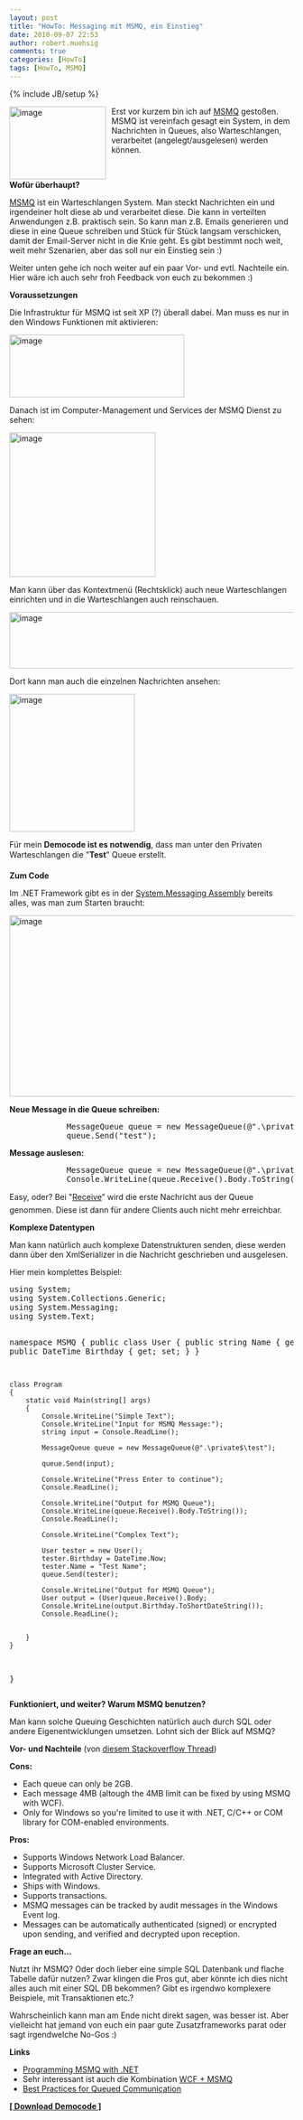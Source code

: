 ```yaml
---
layout: post
title: "HowTo: Messaging mit MSMQ, ein Einstieg"
date: 2010-09-07 22:53
author: robert.muehsig
comments: true
categories: [HowTo]
tags: [HowTo, MSMQ]
---
```

{% include JB/setup %}
<p><a href="{{BASE_PATH}}/assets/wp-images/image1041.png"><img style="border-bottom: 0px; border-left: 0px; margin: 0px 10px 0px 0px; display: inline; border-top: 0px; border-right: 0px" title="image" border="0" alt="image" align="left" src="{{BASE_PATH}}/assets/wp-images/image_thumb224.png" width="171" height="129" /></a> </p>  <p>Erst vor kurzem bin ich auf <a href="http://msdn.microsoft.com/en-us/library/ms711472(VS.85).aspx">MSMQ</a> gestoßen. MSMQ ist vereinfach gesagt ein System, in dem Nachrichten in Queues, also Warteschlangen, verarbeitet (angelegt/ausgelesen) werden können.</p>  <p>&#160;</p> <!--more-->  <p><strong>Wofür überhaupt?</strong></p>  <p><a href="http://msdn.microsoft.com/en-us/library/ms711472(VS.85).aspx">MSMQ</a> ist ein Warteschlangen System. Man steckt Nachrichten ein und irgendeiner holt diese ab und verarbeitet diese. Die kann in verteilten Anwendungen z.B. praktisch sein. So kann man z.B. Emails generieren und diese in eine Queue schreiben und Stück für Stück langsam verschicken, damit der Email-Server nicht in die Knie geht. Es gibt bestimmt noch weit, weit mehr Szenarien, aber das soll nur ein Einstieg sein :)</p>  <p>Weiter unten gehe ich noch weiter auf ein paar Vor- und evtl. Nachteile ein. Hier wäre ich auch sehr froh Feedback von euch zu bekommen :)</p>  <p><strong>Voraussetzungen</strong></p>  <p>Die Infrastruktur für MSMQ ist seit XP (?) überall dabei. Man muss es nur in den Windows Funktionen mit aktivieren:</p>  <p><a href="{{BASE_PATH}}/assets/wp-images/image1042.png"><img style="border-bottom: 0px; border-left: 0px; display: inline; border-top: 0px; border-right: 0px" title="image" border="0" alt="image" src="{{BASE_PATH}}/assets/wp-images/image_thumb225.png" width="310" height="111" /></a> </p>  <p>Danach ist im Computer-Management und Services der MSMQ Dienst zu sehen:</p>  <p><a href="{{BASE_PATH}}/assets/wp-images/image1043.png"><img style="border-bottom: 0px; border-left: 0px; display: inline; border-top: 0px; border-right: 0px" title="image" border="0" alt="image" src="{{BASE_PATH}}/assets/wp-images/image_thumb226.png" width="259" height="256" /></a> </p>  <p>Man kann über das Kontextmenü (Rechtsklick) auch neue Warteschlangen einrichten und in die Warteschlangen auch reinschauen. </p>  <p><a href="{{BASE_PATH}}/assets/wp-images/image1044.png"><img style="border-right-width: 0px; display: inline; border-top-width: 0px; border-bottom-width: 0px; border-left-width: 0px" title="image" border="0" alt="image" src="{{BASE_PATH}}/assets/wp-images/image_thumb227.png" width="579" height="100" /></a></p>  <p>Dort kann man auch die einzelnen Nachrichten ansehen:</p>  <p><a href="{{BASE_PATH}}/assets/wp-images/image1045.png"><img style="border-bottom: 0px; border-left: 0px; display: inline; border-top: 0px; border-right: 0px" title="image" border="0" alt="image" src="{{BASE_PATH}}/assets/wp-images/image_thumb228.png" width="222" height="244" /></a> </p>  <p>Für mein <strong>Democode ist es notwendig</strong>, dass man unter den Privaten Warteschlangen die "<strong>Test</strong>” Queue erstellt.</p>  <p><strong>Zum Code</strong></p>  <p>Im .NET Framework gibt es in der <a href="http://msdn.microsoft.com/en-us/library/system.messaging.aspx">System.Messaging Assembly</a> bereits alles, was man zum Starten braucht:</p>  <p><a href="{{BASE_PATH}}/assets/wp-images/image1046.png"><img style="border-right-width: 0px; display: inline; border-top-width: 0px; border-bottom-width: 0px; border-left-width: 0px" title="image" border="0" alt="image" src="{{BASE_PATH}}/assets/wp-images/image_thumb229.png" width="563" height="321" /></a> </p>  <p><strong>Neue Message in die Queue schreiben:</strong></p>  <div style="padding-bottom: 0px; margin: 0px; padding-left: 0px; padding-right: 0px; display: inline; float: none; padding-top: 0px" id="scid:812469c5-0cb0-4c63-8c15-c81123a09de7:04a8db24-3d66-4925-b522-449835b2c89f" class="wlWriterEditableSmartContent"><pre name="code" class="c#">            MessageQueue queue = new MessageQueue(@".\private$\test");
            queue.Send("test");
</pre></div>

<p><strong>Message auslesen:</strong></p>

<div style="padding-bottom: 0px; margin: 0px; padding-left: 0px; padding-right: 0px; display: inline; float: none; padding-top: 0px" id="scid:812469c5-0cb0-4c63-8c15-c81123a09de7:e3a477da-8aed-46aa-8247-2612f1a32a7c" class="wlWriterEditableSmartContent"><pre name="code" class="c#">            MessageQueue queue = new MessageQueue(@".\private$\test");
            Console.WriteLine(queue.Receive().Body.ToString());</pre></div>

<p></p>

<p></p>

<p></p>

<p></p>

<p></p>

<p></p>

<p></p>

<p>Easy, oder? Bei "<a href="http://msdn.microsoft.com/en-us/library/system.messaging.messagequeue.receive.aspx">Receive</a>” wird die erste Nachricht aus der Queue genommen. Diese ist dann für andere Clients auch nicht mehr erreichbar.</p>

<p><strong>Komplexe Datentypen</strong></p>

<p>Man kann natürlich auch komplexe Datenstrukturen senden, diese werden dann über den XmlSerializer in die Nachricht geschrieben und ausgelesen. </p>

<p>Hier mein komplettes Beispiel:</p>

<div style="padding-bottom: 0px; margin: 0px; padding-left: 0px; padding-right: 0px; display: inline; float: none; padding-top: 0px" id="scid:812469c5-0cb0-4c63-8c15-c81123a09de7:7005c711-c55e-4f38-9fc9-efe67304b706" class="wlWriterEditableSmartContent"><pre name="code" class="c#">using System;
using System.Collections.Generic;
using System.Messaging;
using System.Text;

namespace MSMQ
{
    public class User
    {
        public string Name { get; set; }
        public DateTime Birthday { get; set; }
    }

    class Program
    {
        static void Main(string[] args)
        {
            Console.WriteLine("Simple Text");
            Console.WriteLine("Input for MSMQ Message:");
            string input = Console.ReadLine();
            
            MessageQueue queue = new MessageQueue(@".\private$\test");

            queue.Send(input);

            Console.WriteLine("Press Enter to continue");
            Console.ReadLine();

            Console.WriteLine("Output for MSMQ Queue");
            Console.WriteLine(queue.Receive().Body.ToString());
            Console.ReadLine();

            Console.WriteLine("Complex Text");

            User tester = new User();
            tester.Birthday = DateTime.Now;
            tester.Name = "Test Name";
            queue.Send(tester);

            Console.WriteLine("Output for MSMQ Queue");
            User output = (User)queue.Receive().Body;
            Console.WriteLine(output.Birthday.ToShortDateString());
            Console.ReadLine();


        }
    }
}
</pre></div>

<p><strong>Funktioniert, und weiter? Warum MSMQ benutzen?</strong></p>

<p>Man kann solche Queuing Geschichten natürlich auch durch SQL oder andere Eigenentwicklungen umsetzen. Lohnt sich der Blick auf MSMQ?</p>

<p><strong>Vor- und Nachteile</strong> (von <a href="http://stackoverflow.com/questions/483108/msmq-vs-temporary-table-dump">diesem Stackoverflow Thread</a>)</p>

<p><strong>Cons:</strong> </p>

<ul>
  <li>Each queue can only be 2GB.</li>

  <li>Each message 4MB (altough the 4MB limit can be fixed by using MSMQ with WCF).</li>

  <li>Only for Windows so you're limited to use it with .NET, C/C++ or COM library for COM-enabled environments.</li>
</ul>

<p><strong>Pros:</strong> </p>

<ul>
  <li>Supports Windows Network Load Balancer.</li>

  <li>Supports Microsoft Cluster Service.</li>

  <li>Integrated with Active Directory.</li>

  <li>Ships with Windows.</li>

  <li>Supports transactions.</li>

  <li>MSMQ messages can be tracked by audit messages in the Windows Event log.</li>

  <li>Messages can be automatically authenticated (signed) or encrypted upon sending, and verified and decrypted upon reception.</li>
</ul>

<p><strong>Frage an euch...</strong></p>

<p>Nutzt ihr MSMQ? Oder doch lieber eine simple SQL Datenbank und flache Tabelle dafür nutzen? Zwar klingen die Pros gut, aber könnte ich dies nicht alles auch mit einer SQL DB bekommen? Gibt es irgendwo komplexere Beispiele, mit Transaktionen etc.? </p>

<p>Wahrscheinlich kann man am Ende nicht direkt sagen, was besser ist. Aber vielleicht hat jemand von euch ein paar gute Zusatzframeworks parat oder sagt irgendwelche No-Gos :)</p>

<p><strong>Links</strong></p>

<ul>
  <li><a href="http://www.codeproject.com/KB/dotnet/mgrmsmq.aspx">Programming MSMQ with .NET</a></li>

  <li>Sehr interessant ist auch die Kombination <a href="http://code.msdn.microsoft.com/msmqpluswcf">WCF + MSMQ</a></li>

  <li><a href="http://msdn.microsoft.com/en-us/library/ms731093.aspx">Best Practices for Queued Communication</a>&#160;</li>
</ul>

<p><strong><a href="{{BASE_PATH}}/assets/files/democode/msmq/msmq.zip">[ Download Democode ]</a></strong></p>
